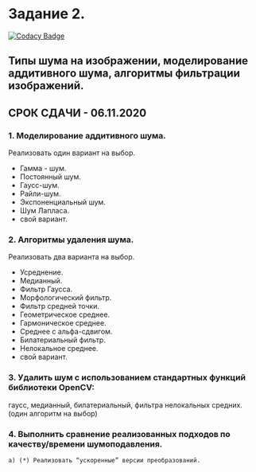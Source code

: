 # Задание 2. 

[![Codacy Badge](https://api.codacy.com/project/badge/Grade/785ad3b955b8433686a2d1a3bfa61275)](https://app.codacy.com/gh/KochankovID/Image_processing_laba2?utm_source=github.com&utm_medium=referral&utm_content=KochankovID/Image_processing_laba2&utm_campaign=Badge_Grade_Settings)

## Типы шума на изображении, моделирование аддитивного шума, алгоритмы фильтрации изображений. 
## СРОК СДАЧИ - 06.11.2020
### 1. Моделирование аддитивного шума. 
Реализовать один вариант на выбор.
- Гамма - шум.
- Постоянный шум. 
- Гаусс-шум.
- Райли-шум.
- Экспоненциальный шум.
- Шум Лапласа.
- свой вариант.
### 2. Алгоритмы удаления шума.
Реализовать два варианта на выбор.
- Усреднение.
- Медианный.
- Фильтр Гаусса.
- Морфологический фильтр.
- Фильтр средней точки.
- Геометрическое среднее.
- Гармоническое среднее.
- Среднее с альфа-сдвигом.
- Билатериальный фильтр.
- Нелокальное среднее.
- свой вариант.
### 3. Удалить шум с использованием стандартных функций библиотеки OpenCV: 
гаусс, медианный, билатериальный, фильтра нелокальных средних. (один алгоритм  на выбор)
### 4. Выполнить сравнение реализованных подходов по качеству/времени шумоподавления.
    a) (*) Реализовать “ускоренные” версии преобразований.

